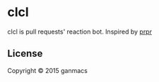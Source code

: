 # clcl

clcl is pull requests' reaction bot.
Inspired by [prpr](https://github.com/mzp/prpr)

## License

Copyright © 2015 ganmacs
